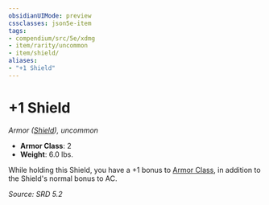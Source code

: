 ```yaml
---
obsidianUIMode: preview
cssclasses: json5e-item
tags:
- compendium/src/5e/xdmg
- item/rarity/uncommon
- item/shield/
aliases: 
- "+1 Shield"
---
```

# +1 Shield
*Armor ([Shield](shield-xphb.md)), uncommon*  

- **Armor Class**: 2
- **Weight**: 6.0 lbs.

While holding this Shield, you have a +1 bonus to [Armor Class](armor-class-xphb.md), in addition to the Shield's normal bonus to AC.

*Source: SRD 5.2*